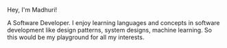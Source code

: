 Hey, I'm Madhuri!

A Software Developer. I enjoy learning languages and concepts in software development like design patterns, system designs, machine learning. So this would be my playground for all my interests.

